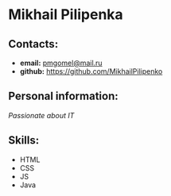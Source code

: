 # Mikhail Pilipenka

## Contacts:
- **email:** <pmgomel@mail.ru>
- **github:** https://github.com/MikhailPilipenko

## Personal information:
_Passionate about IT_

## Skills:
- HTML
- CSS
- JS
- Java

